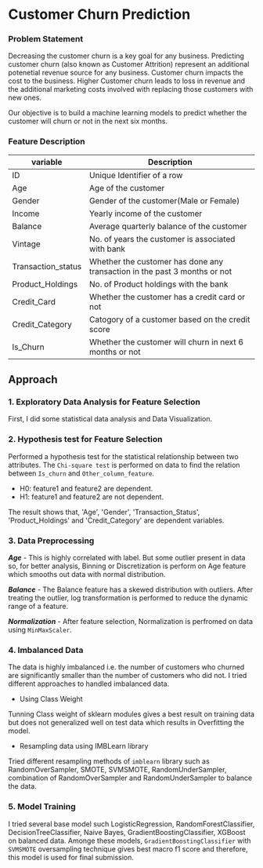 
# Customer Churn Prediction

### Problem Statement

Decreasing the customer churn is a key goal for any business. Predicting customer churn (also known as Customer Attrition) represent an additional potenetial revenue source for any business. Customer churn impacts the cost to the business. Higher Customer churn leads to loss in revenue and the additional marketing costs involved with replacing those customers with new ones.

Our objective is to build a machine learning models to predict whether the customer will churn or not in the next six months.

### Feature Description

|variable|Description|
|-|-|
|ID|Unique Identifier of a row|
|Age|Age of the customer|
|Gender|Gender of the customer(Male or Female)|
|Income|Yearly income of the customer|
|Balance|Average quarterly balance of the customer|
|Vintage|No. of years the customer is associated with bank|
|Transaction_status|Whether the customer has done any transaction in the past 3 months or not|
|Product_Holdings|No. of Product holdings with the bank|
|Credit_Card|Whether the customer has a credit card or not|
|Credit_Category|Catogory of a customer based on the credit score|
|Is_Churn|Whether the customer will churn in next 6 months or not|


## Approach
### 1. Exploratory Data Analysis for Feature Selection

First, I did some statistical data analysis and Data Visualization.


### 2. Hypothesis test for Feature Selection

Performed a hypothesis test for the statistical relationship between two attributes. The `Chi-square test` is performed on data to find the relation between `Is_churn` and `Other_column_feature`. 

* H0: feature1 and feature2 are dependent.
* H1: feature1 and feature2 are not dependent.

The result shows that, 'Age', 'Gender', 'Transaction_Status', 'Product_Holdings' and 'Credit_Category' are dependent variables.

### 3. Data Preprocessing

***Age*** - This is highly correlated with label. But some outlier present in data so, for better analysis, Binning or Discretization is perform on Age feature which smooths out data with normal distribution. 

***Balance*** - The Balance feature has a skewed distribution with outliers. After treating the outlier, log transformation is performed to reduce the dynamic range of a feature.

***Normalization*** - After feature selection, Normalization is perfromed on data using `MinMaxScaler`.

### 4. Imbalanced Data

The data is highly imbalanced i.e. the number of customers who churned are significantly smaller than the number of customers who did not. I tried different approaches to handled imbalanced data. 

*  Using Class Weight 

Tunning Class weight of sklearn modules gives a best result on training data but does not generalized well on test data which results in Overfitting the model.

* Resampling data using IMBLearn library 

Tried different resampling methods of `imblearn` library such as RandomOverSampler, SMOTE, SVMSMOTE, RandomUnderSampler, combination of RandomOverSampler and RandomUnderSampler to balance the data.

### 5. Model Training
I tried several base model such LogisticRegression, RandomForestClassifier, DecisionTreeClassifier, Naive Bayes, GradientBoostingClassifier, XGBoost on balanced data. Amonge these models, `GradientBoostingClassifier` with `SVMSMOTE` oversampling technique gives best macro f1 score and therefore, this model is used for final submission.


